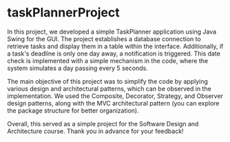 # taskPlannerProject
In this project, we developed a simple TaskPlanner application using Java Swing for the GUI. The project establishes a database connection to retrieve tasks and display them in a table within the interface. Additionally, if a task's deadline is only one day away, a notification is triggered. This date check is implemented with a simple mechanism in the code, where the system simulates a day passing every 5 seconds.

The main objective of this project was to simplify the code by applying various design and architectural patterns, which can be observed in the implementation. We used the Composite, Decorator, Strategy, and Observer design patterns, along with the MVC architectural pattern (you can explore the package structure for better organization).

Overall, this served as a simple project for the Software Design and Architecture course. Thank you in advance for your feedback!

